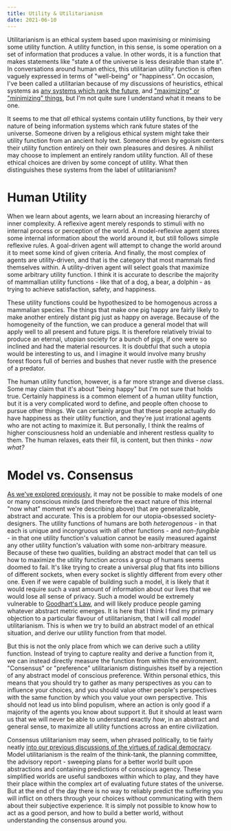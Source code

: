 ```yaml
---
title: Utility & Utilitarianism
date: 2021-06-10
---
```


Utilitarianism is an ethical system based upon maximising or minimising some utility function. A utility function, in this sense, is some operation on a set of information that produces a value. In other words, it is a function that makes statements like "state `A` of the universe is less desirable than state `B`". In conversations around human ethics, this utilitarian utility function is often vaguely expressed in terms of "well-being" or "happiness". On occasion, I've been called a utilitarian because of my discussions of heuristics, ethical systems as [any systems which rank the future](https://lrtw.net/blog/ethics&arbitraryobjects), and ["maximizing" or "minimizing" things](https://lrtw.net/blog/whydemocracy), but I'm not quite sure I understand what it means to be one.

It seems to me that *all* ethical systems contain utility functions, by their very nature of being information systems which rank future states of the universe. Someone driven by a religious ethical system might take their utility function from an ancient holy text. Someone driven by egoism centers their utility function entirely on their own pleasures and desires. A nihilist may choose to implement an entirely random utility function. All of these ethical choices are driven by some concept of utility. What then distinguishes these systems from the label of utilitarianism?

# Human Utility

When we learn about agents, we learn about an increasing hierarchy of inner complexity. A reflexive agent merely responds to stimuli with no internal process or perception of the world. A model-reflexive agent stores some internal information about the world around it, but still follows simple reflexive rules. A goal-driven agent will attempt to change the world around it to meet some kind of given criteria. And finally, the most complex of agents are utility-driven, and that is the category that most mammals find themselves within. A utility-driven agent will select goals that maximize some arbitrary utility function. I think it is accurate to describe the majority of mammallian utility functions - like that of a dog, a bear, a dolphin - as trying to achieve satisfaction, safety, and happiness.

These utility functions could be hypothesized to be homogenous across a mammalian species. The things that make one pig happy are fairly likely to make another entirely distant pig just as happy on average. Because of the homogeneity of the function, we can produce a general model that will apply well to all present and future pigs. It is therefore relatively trivial to produce an eternal, utopian society for a bunch of pigs, if one were so inclined and had the material resources. It is doubtful that such a utopia would be interesting to us, and I imagine it would involve many brushy forest floors full of berries and bushes that never rustle with the presence of a predator.

The human utility function, however, is a far more strange and diverse class. Some may claim that it's about "being happy" but I'm not sure that holds true. Certainly happiness is a common element of a human utility function, but it is a very complicated word to define, and people often choose to pursue other things. We can certainly argue that these people actually do have happiness as their utility function, and they're just irrational agents who are not acting to maximize it. But personally, I think the realms of higher consciousness hold an undeniable and inherent restless quality to them. The human relaxes, eats their fill, is content, but then thinks - *now what?*

# Model vs. Consensus

[As we've explored previously](https://lrtw.net/blog/egosarefractallycomplex), it may not be possible to make models of one or many conscious minds (and therefore the exact nature of this internal "now what" moment we're describing above) that are generalizable, abstract and accurate. This is a problem for our utopia-obsessed society-designers. The utility functions of humans are both *heterogenous* - in that each is unique and incongruous with all other functions - and *non-fungible* - in that one utility function's valuation cannot be easily measured against any other utility function's valuation with some non-arbitrary measure. Because of these two qualities, building an abstract model that can tell us how to maximize the utility function across a group of humans seems doomed to fail. It's like trying to create a universal plug that fits into billions of different sockets, when every socket is slightly different from every other one. Even if we were capable of building such a model, it is likely that it would require such a vast amount of information about our lives that we would lose all sense of privacy. Such a model would be extremely vulnerable to [Goodhart's Law](https://en.wikipedia.org/wiki/Goodhart%27s_law), and will likely produce people gaming whatever abstract metric emerges. It is here that I think I find my primary objection to a particular flavour of utilitarianism, that I will call *model* utilitarianism. This is when we try to build an abstract model of an ethical situation, and derive our utility function from that model.

But this is not the only place from which we can derive such a utility function. Instead of trying to capture reality and derive a function from it, we can instead directly measure the function from within the environment. "Consensus" or "preference" utilitarianism distinguishes itself by a rejection of any abstract model of conscious preference. Within personal ethics, this means that you should try to gather as many perspectives as you can to influence your choices, and you should value other people's perspectives with the same function by which you value your own perspective. This should not lead us into blind populism, where an action is only good if a majority of the agents you know about support it. But it should at least warn us that we will never be able to understand exactly *how*, in an abstract and general sense, to maximize all utility functions across an entire civilization.

Consensus utilitarianism may seem, when phrased politically, to tie fairly neatly [into our previous discussions of the virtues of radical democracy](https://lrtw.net/blog/whydemocracy). Model utilitarianism is the realm of the think-tank, the planning committee, the advisory report - sweeping plans for a better world built upon abstractions and containing predictions of conscious agency. These simplified worlds are useful sandboxes within which to play, and they have their place within the complex art of evaluating future states of the universe. But at the end of the day there is no way to reliably predict the suffering you will inflict on others through your choices without communicating with them about their subjective experience. It is simply not possible to know how to act as a good person, and how to build a better world, without understanding the consensus around you.